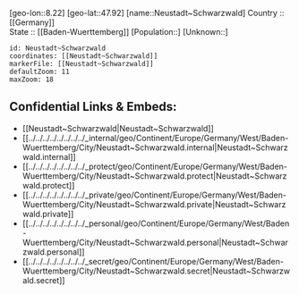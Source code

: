﻿---
location: [47.92,8.22] 
mapzoom: [7,12] 
mapmarker: city 
type: City
tags:
- geo/City


SpocWebEntityId: 32861
isDeleted: false
confidential: public

---
[geo-lon::8.22] 
[geo-lat::47.92] 
[name::Neustadt~Schwarzwald] 
Country :: [[Germany]]  
State :: [[Baden-Wuerttemberg]] 
[Population::] 
[Unknown::] 


```leaflet
id: Neustadt~Schwarzwald
coordinates: [[Neustadt~Schwarzwald]] 
markerFile: [[Neustadt~Schwarzwald]] 
defaultZoom: 11 
maxZoom: 18
```


## Confidential Links & Embeds: 
- [[Neustadt~Schwarzwald|Neustadt~Schwarzwald]]  
- [[../../../../../../../../_internal/geo/Continent/Europe/Germany/West/Baden-Wuerttemberg/City/Neustadt~Schwarzwald.internal|Neustadt~Schwarzwald.internal]] 
- [[../../../../../../../../_protect/geo/Continent/Europe/Germany/West/Baden-Wuerttemberg/City/Neustadt~Schwarzwald.protect|Neustadt~Schwarzwald.protect]] 
- [[../../../../../../../../_private/geo/Continent/Europe/Germany/West/Baden-Wuerttemberg/City/Neustadt~Schwarzwald.private|Neustadt~Schwarzwald.private]] 
- [[../../../../../../../../_personal/geo/Continent/Europe/Germany/West/Baden-Wuerttemberg/City/Neustadt~Schwarzwald.personal|Neustadt~Schwarzwald.personal]] 
- [[../../../../../../../../_secret/geo/Continent/Europe/Germany/West/Baden-Wuerttemberg/City/Neustadt~Schwarzwald.secret|Neustadt~Schwarzwald.secret]] 
